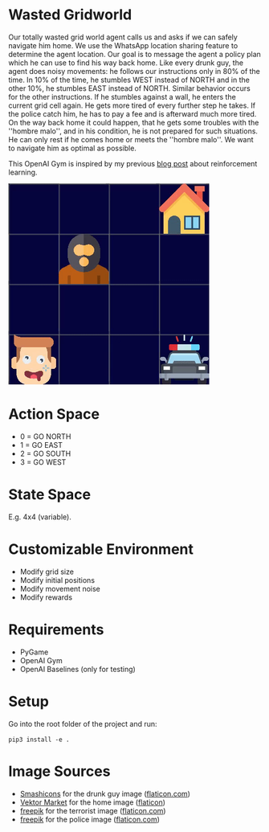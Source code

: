 # Wasted Gridworld
Our totally wasted grid world agent calls us and asks if we can safely navigate him home. We use the WhatsApp location sharing feature to determine the agent location. Our goal is to message the agent a policy plan which he can use to find his way back home. Like every drunk guy, the agent does noisy movements: he follows our instructions only in 80% of the time. In 10% of the time, he stumbles WEST instead of NORTH and in the other 10%, he stumbles EAST instead of NORTH. Similar behavior occurs for the other instructions. If he stumbles against a wall, he enters the current grid cell again. He gets more tired of every further step he takes. If the police catch him, he has to pay a fee and is afterward much more tired. On the way back home it could happen, that he gets some troubles with the ''hombre malo'', and in his condition, he is not prepared for such situations. He can only rest if he comes home or meets the ''hombre malo''. We want to navigate him as optimal as possible.

This OpenAI Gym is inspired by my previous [blog post](https://dennisgross.org/reinforcement-learning) about reinforcement learning.

![](gridworld.gif)

# Action Space
- 0 = GO NORTH
- 1 = GO EAST
- 2 = GO SOUTH
- 3 = GO WEST

# State Space
E.g. 4x4 (variable).

# Customizable Environment
- Modify grid size
- Modify initial positions
- Modify movement noise
- Modify rewards

# Requirements
- PyGame
- OpenAI Gym
- OpenAI Baselines (only for testing)

# Setup
Go into the root folder of the project and run:
```
pip3 install -e .
```
# Image Sources
- [Smashicons](https://www.flaticon.com/authors/smashicons) for the drunk guy image ([flaticon.com](https://www.flaticon.com/))
- [Vektor Market](https://www.flaticon.com/free-icon/house_609803?term=house&page=2&position=26%22%20title=%22Vectors%20Market) for the home image ([flaticon](https://www.flaticon.com/))
- [freepik](https://www.flaticon.com/authors/freepik) for the terrorist image ([flaticon.com](https://www.flaticon.com/))
- [freepik](http://www.freepik.com/) for the police image ([flaticon.com](https://www.flaticon.com/))
